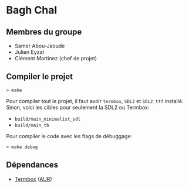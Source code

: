 # Bagh Chal

## Membres du groupe

- Samer Abou-Jaoude
- Julien Eyzat
- Clément Martinez (chef de projet)

## Compiler le projet

```
> make
```

Pour compiler tout le projet, il faut avoir `termbox`, `SDL2` et `SDL2_ttf` installé. Sinon, voici les cibles pour seulement la SDL2 ou Termbox:

- `build/main_minimalist_sdl`
- `build/main_tb`

Pour compiler le code avec les flags de débuggage:

```
> make debug
```

## Dépendances

- [Termbox](https://github.com/nsf/termbox) ([AUR](https://aur.archlinux.org/packages/termbox-git))
